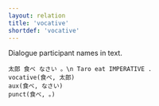 ```yaml
---
layout: relation
title: 'vocative'
shortdef: 'vocative'
---
```


Dialogue participant names in text.

~~~ sdparse
太郎 食べ なさい 。\n Taro eat IMPERATIVE .
vocative(食べ, 太郎)
aux(食べ, なさい)
punct(食べ, 。)
~~~
